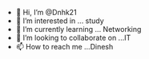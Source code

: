- 👋 Hi, I’m @Dnhk21
- 👀 I’m interested in ... study
- 🌱 I’m currently learning ... Networking
- 💞️ I’m looking to collaborate on ...IT
- 📫 How to reach me ...Dinesh

<!---
Dnhk21/Dnhk21 is a ✨ special ✨ repository because its `README.md` (this file) appears on your GitHub profile.
You can click the Preview link to take a look at your changes.
--->
